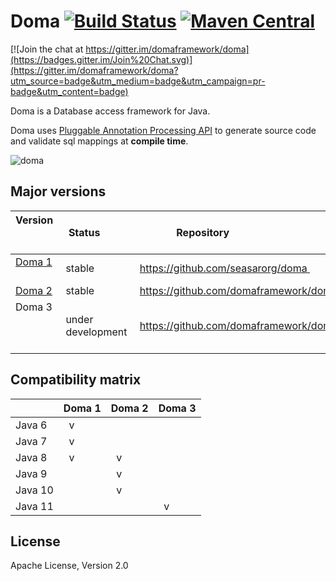 Doma [![Build Status](https://travis-ci.org/domaframework/doma.svg?branch=master)](https://travis-ci.org/domaframework/doma) [![Maven Central](https://maven-badges.herokuapp.com/maven-central/org.seasar.doma/doma/badge.svg)](https://maven-badges.herokuapp.com/maven-central/org.seasar.doma/doma)
========================================

[![Join the chat at https://gitter.im/domaframework/doma](https://badges.gitter.im/Join%20Chat.svg)](https://gitter.im/domaframework/doma?utm_source=badge&utm_medium=badge&utm_campaign=pr-badge&utm_content=badge)

Doma is a Database access framework for Java. 

Doma uses [Pluggable Annotation Processing API][apt] to generate source code and validate sql mappings at **compile time**.

![doma](https://github.com/domaframework/doma/blob/master/docs/sources/images/doma.png)

Major versions
---------------------

| Version                                | Status            | Repository                             | Brunch |
| -------------------------------------- | ----------------- | -------------------------------------- | ------ |
| [Doma 1](http://doma.seasar.org/)      | stable            | https://github.com/seasarorg/doma      | master |
| [Doma 2](http://doma.readthedocs.org/) | stable            | https://github.com/domaframework/doma/ | master |
| Doma 3                                 | under development | https://github.com/domaframework/doma/ | doma-3 |


Compatibility matrix
-------------------------

|         | Doma 1 | Doma 2 | Doma 3 |
| ------- | ------ | ------ | ------ |
| Java 6  |   v    |        |        |
| Java 7  |   v    |        |        |
| Java 8  |   v    |   v    |        |
| Java 9  |        |   v    |        |
| Java 10 |        |   v    |        |
| Java 11 |        |        |   v    |

License
-------

Apache License, Version 2.0

  [apt]: https://www.jcp.org/en/jsr/detail?id=269
